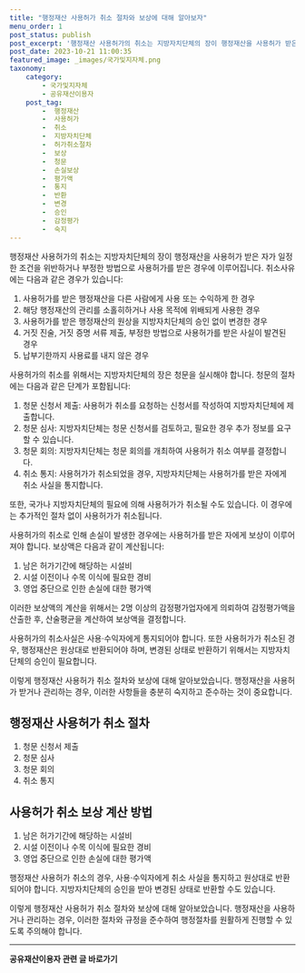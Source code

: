 ```yaml
---
title: "행정재산 사용허가 취소 절차와 보상에 대해 알아보자"
menu_order: 1
post_status: publish
post_excerpt: '행정재산 사용허가의 취소는 지방자치단체의 장이 행정재산을 사용허가 받은 자가 일정한 조건을 위반하거나 부정한 방법으로 사용허가를 받은 경우에 이루어집니다. 취소사유에는 다음과 같은 경우가 있습니다 '
post_date: 2023-10-21 11:00:35
featured_image: _images/국가및지자체.png
taxonomy:
    category:
        - 국가및지자체
        - 공유재산이용자
    post_tag:
        -  행정재산
        -  사용허가
        -  취소
        -  지방자치단체
        -  허가취소절차
        -  보상
        -  청문
        -  손실보상
        -  평가액
        -  통지
        -  반환
        -  변경
        -  승인
        -  감정평가
        -  숙지
---
```



행정재산 사용허가의 취소는 지방자치단체의 장이 행정재산을 사용허가 받은 자가 일정한 조건을 위반하거나 부정한 방법으로 사용허가를 받은 경우에 이루어집니다. 취소사유에는 다음과 같은 경우가 있습니다:

1. 사용허가를 받은 행정재산을 다른 사람에게 사용 또는 수익하게 한 경우
2. 해당 행정재산의 관리를 소홀히하거나 사용 목적에 위배되게 사용한 경우
3. 사용허가를 받은 행정재산의 원상을 지방자치단체의 승인 없이 변경한 경우
4. 거짓 진술, 거짓 증명 서류 제출, 부정한 방법으로 사용허가를 받은 사실이 발견된 경우
5. 납부기한까지 사용료를 내지 않은 경우

사용허가의 취소를 위해서는 지방자치단체의 장은 청문을 실시해야 합니다. 청문의 절차에는 다음과 같은 단계가 포함됩니다:

1. 청문 신청서 제출: 사용허가 취소를 요청하는 신청서를 작성하여 지방자치단체에 제출합니다.
2. 청문 심사: 지방자치단체는 청문 신청서를 검토하고, 필요한 경우 추가 정보를 요구할 수 있습니다.
3. 청문 회의: 지방자치단체는 청문 회의를 개최하여 사용허가 취소 여부를 결정합니다.
4. 취소 통지: 사용허가가 취소되었을 경우, 지방자치단체는 사용허가를 받은 자에게 취소 사실을 통지합니다.

또한, 국가나 지방자치단체의 필요에 의해 사용허가가 취소될 수도 있습니다. 이 경우에는 추가적인 절차 없이 사용허가가 취소됩니다.

사용허가의 취소로 인해 손실이 발생한 경우에는 사용허가를 받은 자에게 보상이 이루어져야 합니다. 보상액은 다음과 같이 계산됩니다:

1. 남은 허가기간에 해당하는 시설비
2. 시설 이전이나 수목 이식에 필요한 경비
3. 영업 중단으로 인한 손실에 대한 평가액

이러한 보상액의 계산을 위해서는 2명 이상의 감정평가업자에게 의뢰하여 감정평가액을 산출한 후, 산술평균을 계산하여 보상액을 결정합니다.

사용허가의 취소사실은 사용·수익자에게 통지되어야 합니다. 또한 사용허가가 취소된 경우, 행정재산은 원상대로 반환되어야 하며, 변경된 상태로 반환하기 위해서는 지방자치단체의 승인이 필요합니다.

이렇게 행정재산 사용허가 취소 절차와 보상에 대해 알아보았습니다. 행정재산을 사용허가 받거나 관리하는 경우, 이러한 사항들을 충분히 숙지하고 준수하는 것이 중요합니다.

## 행정재산 사용허가 취소 절차
1. 청문 신청서 제출
2. 청문 심사
3. 청문 회의
4. 취소 통지

## 사용허가 취소 보상 계산 방법
1. 남은 허가기간에 해당하는 시설비
2. 시설 이전이나 수목 이식에 필요한 경비
3. 영업 중단으로 인한 손실에 대한 평가액

행정재산 사용허가 취소의 경우, 사용·수익자에게 취소 사실을 통지하고 원상대로 반환되어야 합니다. 지방자치단체의 승인을 받아 변경된 상태로 반환할 수도 있습니다.

이렇게 행정재산 사용허가 취소 절차와 보상에 대해 알아보았습니다. 행정재산을 사용하거나 관리하는 경우, 이러한 절차와 규정을 준수하여 행정절차를 원활하게 진행할 수 있도록 주의해야 합니다.
<!-- wp:separator -->
<hr class="wp-block-separator has-alpha-channel-opacity"/>
<!-- /wp:separator -->

<!-- wp:group {"backgroundColor":"base","layout":{"type":"constrained"}} -->
<div class="wp-block-group has-base-background-color has-background"><!-- wp:paragraph {"align":"center","fontSize":"medium"} -->
<p class="has-text-align-center has-large-font-size"><strong>공유재산이용자 관련 글 바로가기</strong></p>
<!-- /wp:paragraph -->


<!-- wp:latest-posts {"categories":[{"id":1570,"count":19,"description":"","link":"https://uknowlaw.com/category/%ea%b3%b5%ec%9c%a0%ec%9e%ac%ec%82%b0%ec%9d%b4%ec%9a%a9%ec%9e%90/","name":"공유재산이용자","slug":"공유재산이용자","taxonomy":"category","parent":0,"meta":[],"_links":{"self":[{"href":"https://uknowlaw.com/wp-json/wp/v2/categories/1570"}],"collection":[{"href":"https://uknowlaw.com/wp-json/wp/v2/categories"}],"about":[{"href":"https://uknowlaw.com/wp-json/wp/v2/taxonomies/category"}],"wp:post_type":[{"href":"https://uknowlaw.com/wp-json/wp/v2/posts?categories=1570"}],"curies":[{"name":"wp","href":"https://api.w.org/{rel}","templated":true}]}}],"postsToShow":100,"excerptLength":28,"postLayout":"grid","columns":2,"featuredImageAlign":"left","featuredImageSizeSlug":"large","fontSize":18px} /--></div>
<!-- /wp:group -->